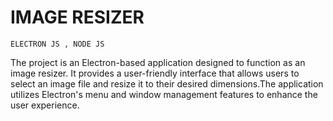 # IMAGE RESIZER            

`ELECTRON JS , NODE JS`

The project is an Electron-based application designed to function as an image resizer. It provides a user-friendly interface that allows users to select an image file and resize it to their desired dimensions.The application utilizes Electron's menu and window management features to enhance the user experience. 
